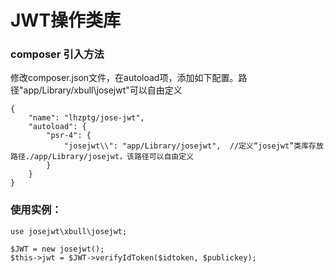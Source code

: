 # JWT操作类库

### composer 引入方法
修改composer.json文件，在autoload项，添加如下配置。路径"app/Library/xbull\josejwt"可以自由定义
```
{
    "name": "lhzptg/jose-jwt",
    "autoload": {
        "psr-4": {
            "josejwt\\": "app/Library/josejwt",  //定义“josejwt”类库存放路径./app/Library/josejwt，该路径可以自由定义
        }
    }
}
```


### 使用实例：
```
use josejwt\xbull\josejwt;

$JWT = new josejwt();
$this->jwt = $JWT->verifyIdToken($idtoken, $publickey);
```

